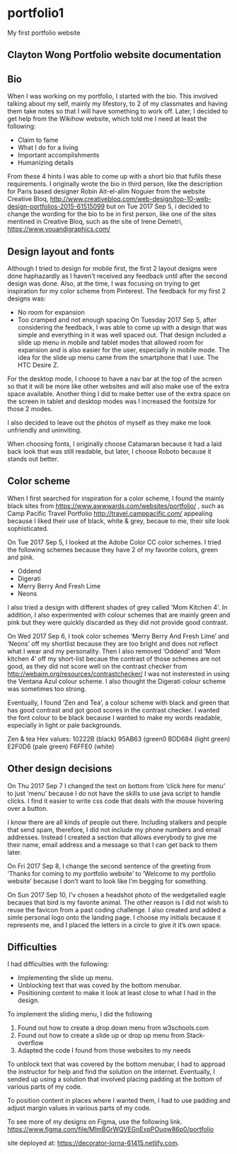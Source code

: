 # portfolio1
My first portfolio website

Clayton Wong Portfolio website documentation
--------------------------------------------
Bio
---
When I was working on my portfolio, I started with the bio. This involved talking about my self, mainly my lifestory,
to 2 of my classmates and having them take notes so that I will have something to work off. Later, I decided to get 
help from the Wikihow website, which told me I need at least the following:

* Claim to fame
* What I do for a living
* Important accomplishments
* Humanizing details

From these 4 hints I was able to come up with a short bio that fufils these requirements. 
I originally wrote the bio in third person, like the description for Paris based designer Robin Ait-el-alim Noguier 
from the website Creative Bloq, http://www.creativebloq.com/web-design/top-10-web-design-portfolios-2015-61515099 but on 
Tue 2017 Sep 5, i decided to change the wording for the bio to be in first person, like one of the sites mentined in 
Creative Bloq, such as the site of Irene Demetri, https://www.youandigraphics.com/ 

Design layout and fonts
------------------------
Although I tried to design for mobile first, the first 2 layout designs were done haphazardly as I haven't received any 
feedback until after the second design was done. Also, at the time, I was focusing on trying to get inspiration for my color 
scheme from Pinterest. The feedback for my first 2 designs was:

* No room for expansion
* Too cramped and not enough spacing
On Tuesday 2017 Sep 5, after considering the feedback, I was able to come up with a design that was simple and everything 
in it was well spaced out. That design included a slide up menu in mobile and tablet modes that allowed room for expansion 
and is also easier for the user, especially in mobile mode. The idea for the slide up menu came from the smartphone that 
I use. The HTC Desire Z.

For the desktop mode, I choose to have a nav bar at the top of the screen so that it will be more like other websites and 
will also make use of the extra space available. Another thing I did to make better use of the extra space on the screen in 
tablet and desktop modes was I increased the fontsize for those 2 modes.

I also decided to leave out the photos of myself as they make me look unfriendly and uninviting.

When choosing fonts, I originally choose Catamaran because it had a laid back look that was still readable, but later, 
I choose Roboto because it stands out better.

Color scheme
------------
When I first searched for inspiration for a color scheme, I found the mainly black sites from 
https://www.awwwards.com/websites/portfolio/  , such as Camp Pacific Travel Portfolio 
http://travel.camppacific.com/  appealing because I liked their use of black, white & grey, becaue to me, their 
site look sophisticated.

On Tue 2017 Sep 5, I looked at the Adobe Color CC color schemes. I tried the following schemes because they have 2 
of my favorite colors, green and pink.

* Oddend
* Digerati
* Merry Berry And Fresh Lime
* Neons

I also tried a design with different shades of grey called 'Mom Kitchen 4'. In addition, I also experimented with 
colour schemes that are mainly green and pink but they were quickly discarded as they did not provide good contrast.

On Wed 2017 Sep 6, I took color schemes ‘Merry Berry And Fresh Lime’ and ‘Neons’ off my shortlist because they are 
too bright and does not reflect what I wear and my personality. Then I also removed ‘Oddend’ and ‘Mom kitchen 4’ 
off my short-list becaue the contrast of those schemes are not good, as they did not score well on the contrast 
checker from http://webaim.org/resources/contrastchecker/ I was not insterested in using the Ventana Azul colour 
scheme. I also thought the Digerati colour scheme was sometimes too strong.

Eventually, I found ‘Zen and Tea’, a colour scheme with black and green that has good contrast and  got good scores 
in the contrast checker. I wanted the font colour to be black because I wanted to make my words readable, especially 
in light or pale backgrounds.

Zen & tea Hex values:
	10222B (black)
	95AB63 (green0
	BDD684 (light green) 
	E2F0D6 (pale green) 
	F6FFE0 (white)
  
Other design decisions
----------------------
On Thu 2017 Sep 7  I changed the text on bottom from ‘click here for menu’ to just ‘menu’ because I do not have the 
skills to use java script to handle clicks. I find it easier to write css code that deals with the mouse hovering over 
a button.

I know there are all kinds of people out there. Including stalkers and people that send spam, therefore, I did not 
include my phone numbers and email addresses. Instead I created a section that allows everybody to give me their 
name, email address and a message so that I can get back to them later.

On Fri 2017 Sep 8, I change the second sentence of the greeting from ‘Thanks for coming to my portfolio website’ 
to ‘Welcome to my portfolio website’ because I don’t want to look like I’m begging for something.

On Sun 2017 Sep 10, I’v chosen a headshot photo of the wedgetailed eagle becaues that bird is my favorite animal. 
The other reason is I did not wish to reuse the favicon from a past coding challenge. 
I also created and added a simle personal logo onto the landing page. I choose my initials because it represents 
me, and I placed the letters in a circle to give it it’s own space.

Difficulties
------------
I had difficulties with the following:

* Implementing the slide up menu.
* Unblocking text that was coved by the bottom menubar.
* Positioning content to make it look at least close to what I had in the design.

To implement the sliding menu, I did the following
1) Found out how to create a drop down menu from w3schools.com
2) Found out how to create a slide up or drop up menu from Stack-overflow
3) Adapted the code I found from those websites to my needs

To unblock text that was covered by the bottom menubar, I had to approad the instructor for help and find the 
solution on the internet. Eventually, I sended up using a solution that involved placing padding at the bottom 
of various parts of my code.

To position content in places where I wanted them, I had to use padding and adjust margin values in various 
parts of my code.

To see more of my designs on Figma, use the following link.
https://www.figma.com/file/MlmBGrWQVEGnExpPOuqw86p0/portfolio

site deployed at:
https://decorator-lorna-61415.netlify.com.
